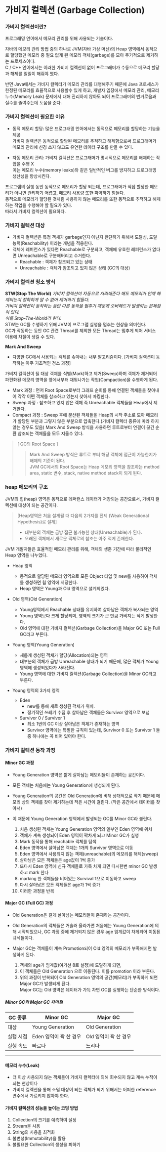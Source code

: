 # 가비지 컬렉션 (Garbage Collection)

### 가비지 컬렉션이란?
 프로그래밍 언어에서 메모리 관리를 위해 사용되는 기술이다. </br>

 자바의 메모리 관리 방법 중의 하나로 JVM(자바 가상 머신)의 Heap 영역에서 동적으로 할당했던 메모리 중 필요 없게 된 메모리 객체(garbage)를 모아 주기적으로 제거하는 프로세스이다.</br>
 C / C++ 언어에서는 이러한 가비지 컬렉션이 없어 프로그래머가 수동으로 메모리 할당과 해제를 일일이 해줘야 했다.</br>

 반면 Java에서는 가비지 컬렉터가 메모리 관리를 대행해주기 때문에 Java 프로세스가 한정된 메모리를 효율적으로 사용할수 있게 하고, 개발자 입장에서 메모리 관리, 메모리 누수(Memory Leak) 문제에서 대해 관리하지 않아도 되어 프로그래머의 번거로움과 실수를 줄여주는데 도움을 준다.


### 가비지 컬렉션이 필요한 이유
- 동적 메모리 할당: 많은 프로그래밍 언어에서는 동적으로 메모리를 할당하는 기능을 제공 </br>
가비지 컬렉션은 동적으로 할당된 메모리를 추적하고 해제함으로써 프로그래머가 메모리 관리에 신경 쓰지 않고도 유연한 데이터 구조를 만들 수 있다.</br>

- 자동 메모리 관리: 가비지 컬렉션은 프로그래머가 명시적으로 메모리를 해제하는 작업을 수행 X </br>
이는 메모리 누수(memory leaks)와 같은 일반적인 버그를 방지하고 프로그래밍 생산성을 향상시킨다.</br>
 
프로그램의 실행 동안 동적으로 메모리가 할당 되는데, 프로그래머가 직접 할당한 메모리가 아니면 관리하기 어렵고, 메모리 사용량 또한 파악하기 힘들다.</br>
동적으로 메모리가 할당된 것처럼 사용하지 않는 메모리를 또한 동적으로 추적하고 해제하는 작업을 수행해야 할 필요가 있다. </br>
따라서 가비지 컬렉션이 필요하다.

### 가비지 컬렉션 대상
- 가비지 컬렉션은 특정 객체가 garbage인지 아닌지 판단하기 위해서 도달성, 도달능력(Reachability) 이라는 개념을 적용한다.
- 객체에 레퍼런스가 있다면 Reachable로 구분되고, 객체에 유효한 레퍼런스가 없다면 Unreachable로 구분해버리고 수거한다. 
    - Reachable : 객체가 참조되고 있는 상태
    - Unreachable  : 객체가 참조되고 있지 않은 상태 (GC의 대상) 

### 가비지 컬렉션 청소 방식
**STW(Stop The World)**
*가비지 컬렉션이 자동으로 처리해준다 해도 메모리가 언제 해제되는지 정확하게 알 수 없어 제어하기 힘들다.</br>
가비지 컬렉션이 동작하는 동안 다른 동작을 멈추기 때문에 오버헤드가 발생되는 문제점이 있다.</br>
이를 Stop-The-World라 한다.*</br>
STW는 GC를 수행하기 위해 JVM이 프로그램 실행을 멈추는 현상을 의미한다.</br>
GC가 작동하는 동안 GC 관련 Thread를 제외한 모든 Thread는 멈추게 되어 서비스 이용에 차질이 생길 수 있다.</br>

**Mark And Sweep**
- 다양한 GC에서 사용되는 객체를 솎아내는 내부 알고리즘이다. 
    [가비지 컬렉션이 동작하는 아주 기초적인 청소 과정]</br>

가비지 컬렉션이 될 대상 객체를 식별(Mark)하고 제거(Sweep)하며 객체가 제거되어 파편화된 메모리 영역을 앞에서부터 채워나가는 작업(Compaction)을 수행하게 된다.</br>
- Mark 과정 : 먼저 Root Space로부터 그래프 순회를 통해 연결된 객체들을 찾아내어 각각 어떤 객체를 참조하고 있는지 찾아서 마킹한다.
- Sweep 과정 : 참조하고 있지 않은 객체 즉 Unreachable 객체들을 Heap에서 제거한다.
- Compact 과정 : Sweep 후에 분산된 객체들을 Heap의 시작 주소로 모아 메모리가 할당된 부분과 그렇지 않은 부분으로 압축한다.(가비지 컬렉터 종류에 따라 하지 않는 경우도 있음)
Mark And Sweep 방식을 사용하면 루트로부터 연결이 끊긴 순환 참조되는 객체들을 모두 지울수 있다.</br>
>[ GC의 Root Space ]
>>Mark And Sweep 방식은 루트로 부터 해당 객체에 접근이 가능한지가 해제의 기준이 된다.</br>
    JVM GC에서의 Root Space는 Heap 메모리 영역을 참조하는 method area, static 변수, stack, native method stack이 되게 된다.

### heap 메모리의 구조
JVM의 힙(heap) 영역은 동적으로 레퍼런스 데이터가 저장되는 공간으로서, 가비지 컬렉션에 대상이 되는 공간이다.</br>
>[Heap영역은 처음 설계될 때 다음의 2가지를 전제 (Weak Generational Hypothesis)로 설계]
> - 대부분의 객체는 금방 접근 불가능한 상태(Unreachable)가 된다.
> - 오래된 객체에서 새로운 객체로의 참조는 아주 적게 존재한다.</br>

JVM 개발자들은 효율적인 메모리 관리를 위해, 객체의 생존 기간에 따라 물리적인 Heap 영역을 나누었다.</br>
-  Heap 영역
   - 동적으로 할당된 메모리 영역으로 모든 Object 타입 및 new를 사용하여 객체를 생성하면 힙 영역에 저장한다.
   - Heap 영역은 Young과 Old 영역으로 설계되었다.</br>

- Old 영역(Old Generation)
    - Young영역에서 Reachable 상태를 유지하여 살아남은 객체가 복사되는 영역
    - Young 영역보다 크게 할당되며, 영역의 크기가 큰 만큼 가비지는 적게 발생한다.
    - Old 영역에 대한 가비지 컬렉션(Garbage Collection)을 Major GC 또는 Full GC라고 부른다.</br>


- Young 영역(Young Generation)
    - 새롭게 생성된 객체가 할당(Allocation)되는 영역
    - 대부분의 객체가 금방 Unreachable 상태가 되기 때문에, 많은 객체가 Young 영역에 생성되었다가 사라진다.
    - Young 영역에 대한 가비지 컬렉션(Garbage Collection)을 Minor GC라고 부른다.</br>

- Young 영역의 3가지 영역
    - Eden 
        - new를 통해 새로 생성된 객체가 위치. 
        - 정기적인 쓰레기 수집 후 살아남은 객체들은 Survivor 영역으로 보냄
    - Survivor 0 / Survivor 1
        - 최소 1번의 GC 이상 살아남은 객체가 존재하는 영역
        - Survivor 영역에는 특별한 규칙이 있는데, Survivor 0 또는 Survivor 1 둘 중 하나에는 꼭 비어 있어야 한다.


### 가비지 컬렉션 동작 과정
#### Minor GC 과정
- Young Generation 영역은 짧게 살아남는 메모리들이 존재하는 공간이다.
- 모든 객체는 처음에는 Young Generation에 생성되게 된다.
- Young Generation의 공간은 Old Generation에 비해 상대적으로 작기 때문에 메모리 상의 객체를 찾아 제거하는데 적은 시간이 걸린다. (작은 공간에서 데이터를 찾아서)
- 이 때문에 Young Generation 영역에서 발생되는 GC를 Minor GC라 불린다.

    1. 처음 생성된 객체는 Young Generation 영역의 일부인 Eden 영역에 위치
    2. 객체가 계속 생성되어 Eden 영역이 꽉차게 되고 Minor GC가 실행
    3. Mark 동작을 통해 reachable 객체를 탐색
    4. Eden 영역에서 살아남은 객체는 1개의 Survivor 영역으로 이동
    5. Eden 영역에서 사용되지 않는 객체(unreachable)의 메모리를 해제(sweep)
    6. 살아남은 모든 객체들은 age값이 1씩 증가
    7. 또다시 Eden 영역에 신규 객체들로 가득 차게 되면 다시한번 minor GC 발생하고 mark 한다
    8. marking 한 객체들을 비어있는 Survival 1으로 이동하고 sweep</br>
    10. 다시 살아남은 모든 객체들은 age가 1씩 증가
    11. 이러한 과정을 반복

#### Major GC (Full GC) 과정
- Old Generation은 길게 살아남는 메모리들이 존재하는 공간이다.
- Old Generation의 객체들은 거슬러 올라가면 처음에는 Young Generation에 의해 시작되었으나, GC 과정 중에 제거되지 않은 경우 age 임계값이 차게되어 이동된 녀석들이다.
- Major GC는 객체들이 계속 Promotion되어 Old 영역의 메모리가 부족해지면 발생하게 된다.</br>

    1. 객체의 age가 임계값(여기선 8로 설정)에 도달하게 되면,
    2. 이 객체들은 Old Generation 으로 이동된다. 이를 promotion 이라 부른다.
    3. 위의 과정이 반복되어 Old Generation 영역의 공간(메모리)가 부족하게 되면 Major GC가 발생되게 된다.</br>
Major GC는 Old 영역은 데이터가 가득 차면 GC를 실행하는 단순한 방식이다. 

##### Minor GC와 Major GC 차이점
|GC 종류|Minor GC|Major GC|
|--|--|--|
|대상|Young Generation|Old Generation|
|실행 시점|Eden 영역이 꽉 찬 경우|Old 영역이 꽉 찬 경우|
|실행 속도|빠르다|느리다|

***

#### 메모리 누수(Leak)
- 더 이상 사용되지 않는 객체들이 가비지 컬렉터에 의해 회수되지 않고 계속 누적이 되는 현상이다
- 가비지 컬렉션을 통해 소멸 대상이 되는 객체가 되기 위해서는 어떠한 reference 변수에서 가르키지 않아야 한다.

#### 가비지 컬렉션의 성능을 높이는 코딩 방법
1. Collection의 크기를 예측하여 설정
2. Stream을 사용
3. String의 사용을 최적화
4. 불변성(Immutability)을 활용
5. 불필요한 Collection의 생성을 피하기

####